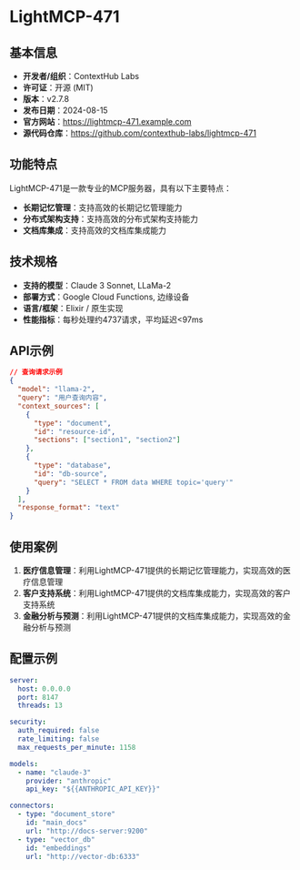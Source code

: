 # LightMCP-471

## 基本信息

- **开发者/组织**：ContextHub Labs
- **许可证**：开源 (MIT)
- **版本**：v2.7.8
- **发布日期**：2024-08-15
- **官方网站**：https://lightmcp-471.example.com
- **源代码仓库**：https://github.com/contexthub-labs/lightmcp-471

## 功能特点

LightMCP-471是一款专业的MCP服务器，具有以下主要特点：

- **长期记忆管理**：支持高效的长期记忆管理能力
- **分布式架构支持**：支持高效的分布式架构支持能力
- **文档库集成**：支持高效的文档库集成能力


## 技术规格

- **支持的模型**：Claude 3 Sonnet, LLaMa-2
- **部署方式**：Google Cloud Functions, 边缘设备
- **语言/框架**：Elixir / 原生实现
- **性能指标**：每秒处理约4737请求，平均延迟<97ms

## API示例

```json
// 查询请求示例
{
  "model": "llama-2",
  "query": "用户查询内容",
  "context_sources": [
    {
      "type": "document",
      "id": "resource-id",
      "sections": ["section1", "section2"]
    },
    {
      "type": "database",
      "id": "db-source",
      "query": "SELECT * FROM data WHERE topic='query'"
    }
  ],
  "response_format": "text"
}
```

## 使用案例

1. **医疗信息管理**：利用LightMCP-471提供的长期记忆管理能力，实现高效的医疗信息管理
2. **客户支持系统**：利用LightMCP-471提供的文档库集成能力，实现高效的客户支持系统
3. **金融分析与预测**：利用LightMCP-471提供的文档库集成能力，实现高效的金融分析与预测


## 配置示例

```yaml
server:
  host: 0.0.0.0
  port: 8147
  threads: 13

security:
  auth_required: false
  rate_limiting: false
  max_requests_per_minute: 1158

models:
  - name: "claude-3"
    provider: "anthropic"
    api_key: "${{ANTHROPIC_API_KEY}}"

connectors:
  - type: "document_store"
    id: "main_docs"
    url: "http://docs-server:9200"
  - type: "vector_db"
    id: "embeddings"
    url: "http://vector-db:6333"
```